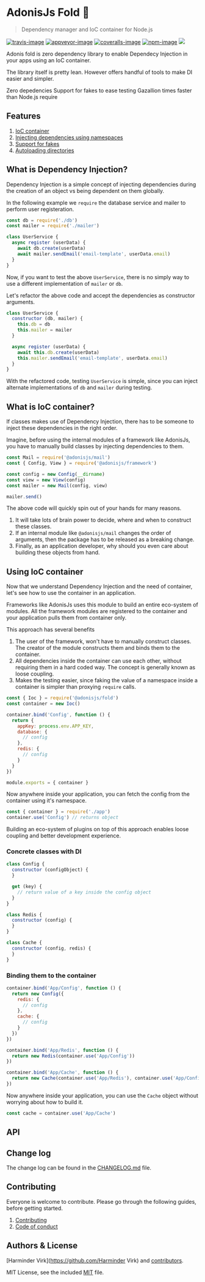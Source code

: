 # AdonisJs Fold 🚀
> Dependency manager and IoC container for Node.js

[![travis-image]][travis-url]
[![appveyor-image]][appveyor-url]
[![coveralls-image]][coveralls-url]
[![npm-image]][npm-url]
![](https://img.shields.io/badge/Uses-Typescript-294E80.svg?style=flat-square&colorA=ddd)

Adonis fold is zero dependency library to enable Dependecy Injection in your apps using an IoC container.

The library itself is pretty lean. However offers handful of tools to make DI easier and simpler.

Zero depedencies
Support for fakes to ease testing
Gazallion times faster than Node.js require

## Features

1. [IoC container]()
2. [Injecting dependencies using namespaces]()
3. [Support for fakes]()
4. [Autoloading directories]()


## What is Dependency Injection?
Dependency Injection is a simple concept of injecting dependencies during the creation of an object vs being dependent on them globally.

In the following example we `require` the database service and mailer to perform user registeration. 

```js
const db = require('./db')
const mailer = require('./mailer')

class UserService {
  async register (userData) {
    await db.create(userData)
    await mailer.sendEmail('email-template', userData.email)
  }
}
```

Now, if you want to test the above `UserService`, there is no simply way to use a different implementation of `mailer` or `db`.

Let's refactor the above code and accept the dependencies as constructor arguments.

```js
class UserService {
  constructor (db, mailer) {
    this.db = db
    this.mailer = mailer
  }

  async register (userData) {
    await this.db.create(userData)
    this.mailer.sendEmail('email-template', userData.email)
  }
}
```

With the refactored code, testing `UserService` is simple, since you can inject alternate implementations of `db` and `mailer` during testing.

## What is IoC container?
If classes makes use of Dependency Injection, there has to be someone to inject these dependencies in the right order.

Imagine, before using the internal modules of a framework like AdonisJs, you have to manually build classes by injecting dependencies to them.

```js
const Mail = require('@adonisjs/mail')
const { Config, View } = require('@adonisjs/framework')

const config = new Config(__dirname)
const view = new View(config)
const mailer = new Mail(config, view)

mailer.send()
```

The above code will quickly spin out of your hands for many reasons.

1. It will take lots of brain power to decide, where and when to construct these classes.
2. If an internal module like `@adonisjs/mail` changes the order of arguments, then the package has to be released as a breaking change.
3. Finally, as an application developer, why should you even care about building these objects from hand.

## Using IoC container
Now that we understand Dependency Injection and the need of container, let's see how to use the container in an application.

Frameworks like AdonisJs uses this module to build an entire eco-system of modules. All the framework modules are registered to the container and your application pulls them from container only.

This approach has several benefits

1. The user of the framework, won't have to manually construct classes. The creator of the module constructs them and binds them to the container.
2. All dependencies inside the container can use each other, without requiring them in a hard coded way. The concept is generally known as loose coupling.
3. Makes the testing easier, since faking the value of a namespace inside a container is simpler than proxying `require` calls.

```js
const { Ioc } = require('@adonisjs/fold')
const container = new Ioc()

container.bind('Config', function () {
  return {
    appKey: process.env.APP_KEY,
    database: {
      // config
    },
    redis: {
      // config
    }
  }
})

module.exports = { container }
```

Now anywhere inside your application, you can fetch the config from the container using it's namespace.

```js
const { container } = require('./app')
container.use('Config') // returns object
```

Building an eco-system of plugins on top of this approach enables loose coupling and better development experience.

### Concrete classes with DI

```js
class Config {
  constructor (configObject) {
  }

  get (key) {
    // return value of a key inside the config object
  }
}

class Redis {
  constructor (config) {
  }
}

class Cache {
  constructor (config, redis) {
  }
}
```

### Binding them to the container

```js
container.bind('App/Config', function () {
  return new Config({
    redis: {
      // config
    },
    cache: {
      // config
    }
  })
})

container.bind('App/Redis', function () {
  return new Redis(container.use('App/Config'))
})

container.bind('App/Cache', function () {
  return new Cache(container.use('App/Redis'), container.use('App/Config'))
})
```

Now anywhere inside your application, you can use the `Cache` object without worrying about how to build it.

```js
const cache = container.use('App/Cache')
```

## API

## Change log

The change log can be found in the [CHANGELOG.md](CHANGELOG.md) file.

## Contributing

Everyone is welcome to contribute. Please go through the following guides, before getting started.

1. [Contributing](https://adonisjs.com/contributing)
2. [Code of conduct](https://adonisjs.com/code-of-conduct)

## Authors & License
[Harminder Virk](https://github.com/Harminder Virk) and [contributors](https://github.com/poppinss/adonis-fold/graphs/contributors).

MIT License, see the included [MIT](LICENSE.md) file.

[travis-image]: https://img.shields.io/travis/poppinss/adonis-fold/master.svg?style=flat-square&logo=travis
[travis-url]: https://travis-ci.org/poppinss/adonis-fold "travis"

[appveyor-image]: https://img.shields.io/appveyor/ci/thetutlage/adonis-fold/master.svg?style=flat-square&logo=appveyor
[appveyor-url]: https://ci.appveyor.com/project/thetutlage/adonis-fold "appveyor"

[coveralls-image]: https://img.shields.io/coveralls/poppinss/adonis-fold/master.svg?style=flat-square
[coveralls-url]: https://coveralls.io/github/poppinss/adonis-fold "coveralls"

[npm-image]: https://img.shields.io/npm/v/@adonisjs/fold.svg?style=flat-square&logo=npm
[npm-url]: https://npmjs.org/package/@adonisjs/fold "npm"
